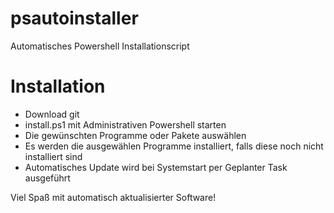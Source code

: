 # psautoinstaller
Automatisches Powershell Installationscript

# Installation

- Download git
- install.ps1 mit Administrativen Powershell starten
- Die gewünschten Programme oder Pakete auswählen
- Es werden die ausgewählen Programme installiert, falls diese noch nicht installiert sind
- Automatisches Update wird bei Systemstart per Geplanter Task ausgeführt

Viel Spaß mit automatisch aktualisierter Software!

